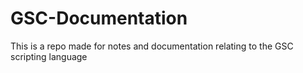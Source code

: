 # GSC-Documentation
This is a repo made for notes and documentation relating to the GSC scripting language
